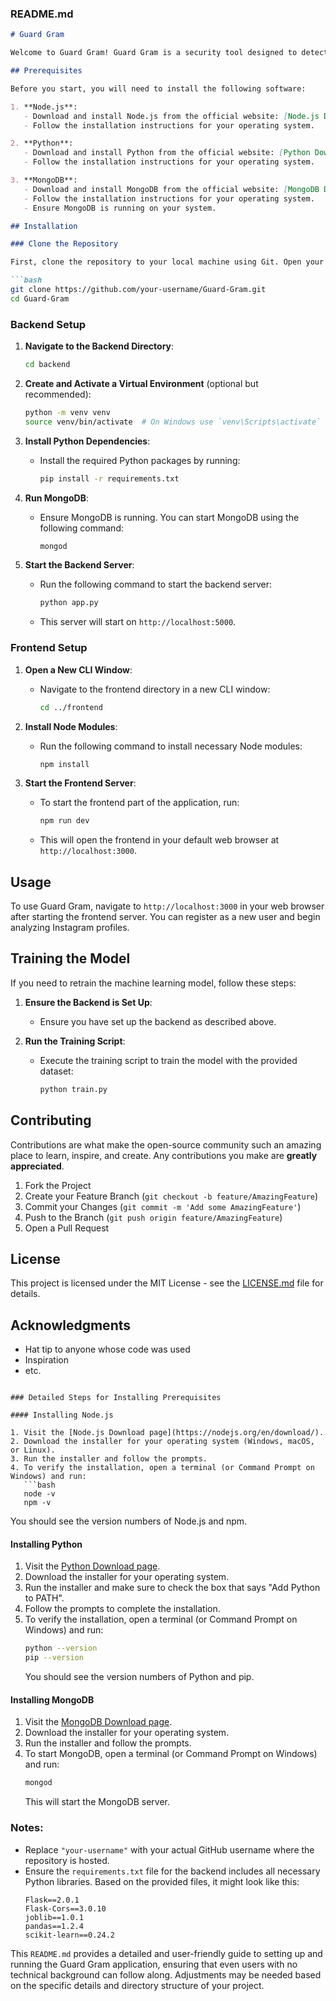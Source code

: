 

### README.md

```markdown
# Guard Gram

Welcome to Guard Gram! Guard Gram is a security tool designed to detect and analyze Instagram profiles to determine their authenticity. It uses machine learning models to identify potential fake accounts based on various attributes. This guide will help you get set up and running on your local machine.

## Prerequisites

Before you start, you will need to install the following software:

1. **Node.js**:
   - Download and install Node.js from the official website: [Node.js Download](https://nodejs.org/en/download/)
   - Follow the installation instructions for your operating system.

2. **Python**:
   - Download and install Python from the official website: [Python Download](https://www.python.org/downloads/)
   - Follow the installation instructions for your operating system.

3. **MongoDB**:
   - Download and install MongoDB from the official website: [MongoDB Download](https://www.mongodb.com/try/download/community)
   - Follow the installation instructions for your operating system.
   - Ensure MongoDB is running on your system.

## Installation

### Clone the Repository

First, clone the repository to your local machine using Git. Open your command line interface (CLI) and run the following command:

```bash
git clone https://github.com/your-username/Guard-Gram.git
cd Guard-Gram
```

### Backend Setup

1. **Navigate to the Backend Directory**:
   ```bash
   cd backend
   ```

2. **Create and Activate a Virtual Environment** (optional but recommended):
   ```bash
   python -m venv venv
   source venv/bin/activate  # On Windows use `venv\Scripts\activate`
   ```

3. **Install Python Dependencies**:
   - Install the required Python packages by running:
     ```bash
     pip install -r requirements.txt
     ```

4. **Run MongoDB**:
   - Ensure MongoDB is running. You can start MongoDB using the following command:
     ```bash
     mongod
     ```

5. **Start the Backend Server**:
   - Run the following command to start the backend server:
     ```bash
     python app.py
     ```

   - This server will start on `http://localhost:5000`.

### Frontend Setup

1. **Open a New CLI Window**:
   - Navigate to the frontend directory in a new CLI window:
     ```bash
     cd ../frontend
     ```

2. **Install Node Modules**:
   - Run the following command to install necessary Node modules:
     ```bash
     npm install
     ```

3. **Start the Frontend Server**:
   - To start the frontend part of the application, run:
     ```bash
     npm run dev
     ```

   - This will open the frontend in your default web browser at `http://localhost:3000`.

## Usage

To use Guard Gram, navigate to `http://localhost:3000` in your web browser after starting the frontend server. You can register as a new user and begin analyzing Instagram profiles.

## Training the Model

If you need to retrain the machine learning model, follow these steps:

1. **Ensure the Backend is Set Up**:
   - Ensure you have set up the backend as described above.

2. **Run the Training Script**:
   - Execute the training script to train the model with the provided dataset:
     ```bash
     python train.py
     ```

## Contributing

Contributions are what make the open-source community such an amazing place to learn, inspire, and create. Any contributions you make are **greatly appreciated**.

1. Fork the Project
2. Create your Feature Branch (`git checkout -b feature/AmazingFeature`)
3. Commit your Changes (`git commit -m 'Add some AmazingFeature'`)
4. Push to the Branch (`git push origin feature/AmazingFeature`)
5. Open a Pull Request

## License

This project is licensed under the MIT License - see the [LICENSE.md](LICENSE.md) file for details.

## Acknowledgments

- Hat tip to anyone whose code was used
- Inspiration
- etc.

```

### Detailed Steps for Installing Prerequisites

#### Installing Node.js

1. Visit the [Node.js Download page](https://nodejs.org/en/download/).
2. Download the installer for your operating system (Windows, macOS, or Linux).
3. Run the installer and follow the prompts.
4. To verify the installation, open a terminal (or Command Prompt on Windows) and run:
   ```bash
   node -v
   npm -v
   ```
   You should see the version numbers of Node.js and npm.

#### Installing Python

1. Visit the [Python Download page](https://www.python.org/downloads/).
2. Download the installer for your operating system.
3. Run the installer and make sure to check the box that says "Add Python to PATH".
4. Follow the prompts to complete the installation.
5. To verify the installation, open a terminal (or Command Prompt on Windows) and run:
   ```bash
   python --version
   pip --version
   ```
   You should see the version numbers of Python and pip.

#### Installing MongoDB

1. Visit the [MongoDB Download page](https://www.mongodb.com/try/download/community).
2. Download the installer for your operating system.
3. Run the installer and follow the prompts.
4. To start MongoDB, open a terminal (or Command Prompt on Windows) and run:
   ```bash
   mongod
   ```
   This will start the MongoDB server.

### Notes:
- Replace `"your-username"` with your actual GitHub username where the repository is hosted.
- Ensure the `requirements.txt` file for the backend includes all necessary Python libraries. Based on the provided files, it might look like this:
  ```plaintext
  Flask==2.0.1
  Flask-Cors==3.0.10
  joblib==1.0.1
  pandas==1.2.4
  scikit-learn==0.24.2
  ```

This `README.md` provides a detailed and user-friendly guide to setting up and running the Guard Gram application, ensuring that even users with no technical background can follow along. Adjustments may be needed based on the specific details and directory structure of your project.
